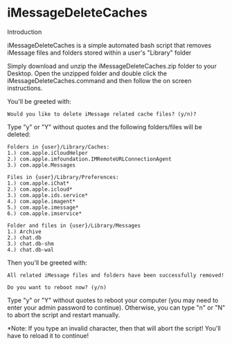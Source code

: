 # iMessageDeleteCaches
Introduction

iMessageDeleteCaches is a simple automated bash script that removes iMessage files and folders stored within a user's "Library" folder 

Simply download and unzip the iMessageDeleteCaches.zip folder to your Desktop. Open the unzipped folder and double click the iMessageDeleteCaches.command and then follow the on screen instructions.

You'll be greeted with:
```
Would you like to delete iMessage related cache files? (y/n)?
```
Type "y" or "Y" without quotes and the following folders/files will be deleted:
```
Folders in {user}/Library/Caches:
1.) com.apple.iCloudHelper 
2.) com.apple.imfoundation.IMRemoteURLConnectionAgent 
3.) com.apple.Messages

Files in {user}/Library/Preferences:
1.) com.apple.iChat* 
2.) com.apple.icloud* 
3.) com.apple.ids.service* 
4.) com.apple.imagent* 
5.) com.apple.imessage* 
6.) com.apple.imservice*

Folder and files in {user}/Library/Messages
1.) Archive
2.) chat.db
3.) chat.db-shm
4.) chat.db-wal
```

Then you'll be greeted with:
```
All related iMessage files and folders have been successfully removed!

Do you want to reboot now? (y/n)
```
Type "y" or "Y" without quotes to reboot your computer (you may need to enter your admin password to continue).
Otherwise, you can type "n" or "N" to abort the script and restart manually.


*Note: If you type an invalid character, then that will abort the script! You'll have to reload it to continue!

